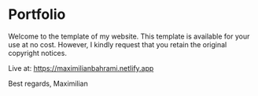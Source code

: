# Portfolio

Welcome to the template of my website. This template is available for your use at no cost. However, I kindly request that you retain the original copyright notices.

Live at:
https://maximilianbahrami.netlify.app

Best regards,
Maximilian
